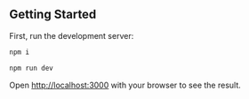 ## Getting Started

First, run the development server:

```bash
npm i

npm run dev
```

Open [http://localhost:3000](http://localhost:3000) with your browser to see the result.
